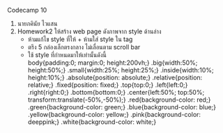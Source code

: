Codecamp 10
1. นายภคินัย   ไวแสน
2. Homework2
    ให้สร้าง web page ดังภาพจาก style ด้านล่าง
     - ห้ามแก้ไข style ที่ให้ + ห้ามใส่ style ใน tag
     - ตรึง 5 กล่องเล็กตรงกลาง ไม่เลื่อนตาม scroll bar 
     - ใช้ style ที่กำหนดมาให้เท่านั้นดังนี้        
        body{padding:0; margin:0; height:200vh;}
        .big{width:50%; height:50%;}
        .small{width:25%; height:25%;}
        .inside{width:10%; height:10%;}
        .absolute{position: absolute;}
        .relative{position: relative;}
        .fixed{position: fixed;}
        .top{top:0;}
        .left{left:0;}
        .right{right:0;}
        .bottom{bottom:0;}
        .center{left:50%; top:50%; transform:translate(-50%,-50%);}
        .red{background-color: red;}
        .green{background-color: green;}
        .blue{background-color: blue;}
        .yellow{background-color: yellow;}
        .pink{background-color: deeppink;}
        .white{background-color: white;}
    
